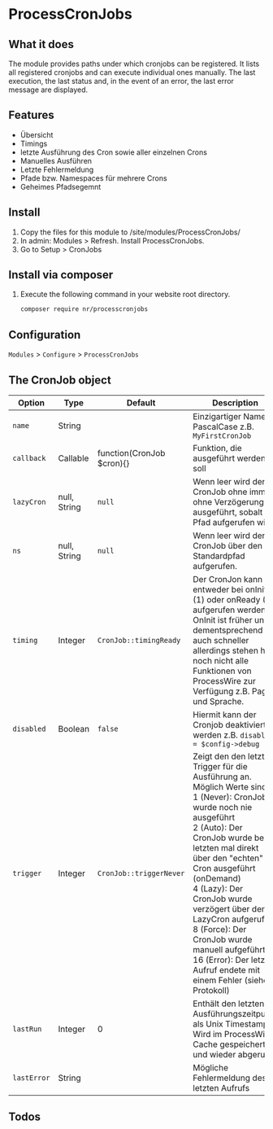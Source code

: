 # ProcessCronJobs

## What it does
The module provides paths under which cronjobs can be registered. It lists all registered cronjobs and can execute individual ones manually. The last execution, the last status and, in the event of an error, the last error message are displayed.

## Features
- Übersicht
- Timings
- letzte Ausführung des Cron sowie aller einzelnen Crons
- Manuelles Ausführen
- Letzte Fehlermeldung
- Pfade bzw. Namespaces für mehrere Crons
- Geheimes Pfadsegemnt

## Install

1. Copy the files for this module to /site/modules/ProcessCronJobs/
2. In admin: Modules > Refresh. Install ProcessCronJobs.
3. Go to Setup > CronJobs

## Install via composer
1. Execute the following command in your website root directory.
   ```bash
   composer require nr/processcronjobs
   ```

## Configuration

`Modules` > `Configure` > `ProcessCronJobs`

## The CronJob object

| Option      | Type          | Default                   | Description                                                                                                                                                                                                                                                                                                                                                                                                                                |
|-------------|---------------|---------------------------|--------------------------------------------------------------------------------------------------------------------------------------------------------------------------------------------------------------------------------------------------------------------------------------------------------------------------------------------------------------------------------------------------------------------------------------------|
| `name`      | String        |                           | Einzigartiger Name in PascalCase z.B. `MyFirstCronJob`                                                                                                                                                                                                                                                                                                                                                                                     |
| `callback`  | Callable      | function(CronJob $cron){} | Funktion, die ausgeführt werden soll                                                                                                                                                                                                                                                                                                                                                                                                       |
| `lazyCron`  | null, String  | `null`                    | Wenn leer wird der CronJob ohne immer ohne Verzögerung ausgeführt, sobalt der Pfad aufgerufen wird.                                                                                                                                                                                                                                                                                                                                        |
| `ns`        | null, String  | `null`                    | Wenn leer wird der CronJob über den Standardpfad aufgerufen.                                                                                                                                                                                                                                                                                                                                                                               |
| `timing`    | Integer       | `CronJob::timingReady`    | Der CronJon kann entweder bei onInit (1) oder onReady (2) aufgerufen werden. OnInit ist früher und dementsprechend auch schneller allerdings stehen hier noch nicht alle Funktionen von ProcessWire zur Verfügung z.B. Page und Sprache.                                                                                                                                                                                                   |
| `disabled`  | Boolean       | `false`                   | Hiermit kann der Cronjob deaktiviert werden z.B. `disabled = $config->debug`                                                                                                                                                                                                                                                                                                                                                               |
| `trigger`   | Integer       | `CronJob::triggerNever`   | Zeigt den den letzten Trigger für die Ausführung an. Möglich Werte sind:<br />1 (Never): CronJob wurde noch nie ausgeführt<br />2 (Auto): Der CronJob wurde beim letzten mal direkt über den "echten" Cron ausgeführt (onDemand)<br />4 (Lazy): Der CronJob wurde verzögert über den LazyCron aufgerufen<br />8 (Force): Der CronJob wurde manuell aufgeführt<br />16 (Error): Der letzte Aufruf endete mit einem Fehler (siehe Protokoll) |
| `lastRun`   | Integer       | 0                         | Enthält den letzten Ausführungszeitpunkt als Unix Timestamp. Wird im ProcessWire Cache gespeichert und wieder abgerufen                                                                                                                                                                                                                                                                                                                    |
| `lastError` | String        |                           | Mögliche Fehlermeldung des letzten Aufrufs                                                                                                                                                                                                                                                                                                                                                                                                 |

## Todos